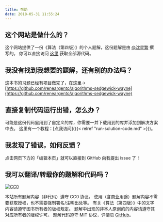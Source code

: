 ```yaml
---
title: 帮助
date: 2018-05-31 11:55:24
---
```


## 这个网站是做什么的？

这个网站提供了一份《算法（第四版）》的个人题解，这份题解是由 [@沈星繁](https://github.com/ikesnowy) 撰写的。
你可以直接访问 [这里](https://github.com/ikesnowy/Algorithms-4th-Edition-in-Csharp) 获取全部源代码。

## 我没有找到我想要的题解，还有别的办法吗？

这本书的习题已经有项目做完了，在这里-> [https://github.com/reneargento/algorithms-sedgewick-wayne](https://github.com/reneargento/algorithms-sedgewick-wayne)

## 直接复制代码运行出错，怎么办？

可能是这份代码里用到了自定义的库，你需要一并下载用到的库并添加到解决方案中去。
这里有一个教程：[点我访问]({{< relref "run-solution-code.md" >}})。

## 我发现了错误，如何反馈？

点击网页下方的「编辑本页」就可以直接到 GitHub 向我提出 issue 了！

## 我可以翻译/转载你的题解和代码吗？

<p xmlns:dct="http://purl.org/dc/terms/" xmlns:vcard="http://www.w3.org/2001/vcard-rdf/3.0#">  <a rel="noopener" href="http://creativecommons.org/publicdomain/zero/1.0/" target="_blank">    <img src="https://licensebuttons.net/p/zero/1.0/88x31.png" style="border-style: none;display: inline;" alt="CC0">  </a></p>

本站所有题解内容（非代码）遵守 CC0 协议。
使用（含商业用途）题解内容不需要获取授权，也不需要强制署名/注明出处等。
有关《算法（第四版）》中的文字内容请遵守图书所有者的版权规定。
题解中出现的非本人原创的的内容请遵守其对应所有者的版权许可。
题解代码遵守 MIT 协议，详情见 [GitHub](https://github.com/ikesnowy/Algorithms-4th-Edition-in-Csharp)。